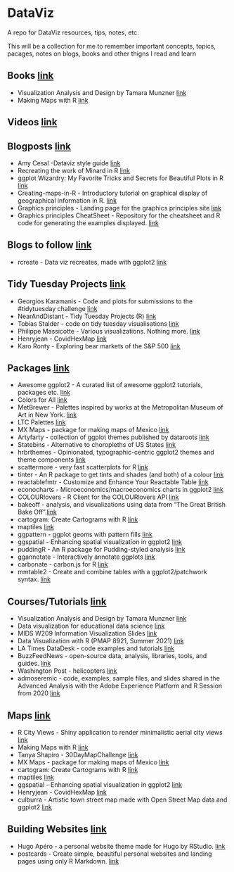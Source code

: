 # DataViz
A repo for DataViz resources, tips, notes, etc. 

This will be a collection for me to remember important concepts, topics, pacages, notes on blogs, books and other thigns I read and learn


## Books [link]()
* Visualization Analysis and Design by Tamara Munzner [link](https://www.cs.ubc.ca/~tmm/vadbook/)
* Making Maps with R [link](https://bookdown.org/nicohahn/making_maps_with_r5/docs/introduction.html)

## Videos [link]()

## Blogposts [link]()
* Amy Cesal -Dataviz style guide [link](https://github.com/amycesal/dataviz-style-guide)
* Recreating the work of Minard in R [link](https://github.com/schochastics/minard)
* ggplot Wizardry: My Favorite Tricks and Secrets for Beautiful Plots in R [link](https://github.com/z3tt/OutlierConf2021)
* Creating-maps-in-R - Introductory tutorial on graphical display of geographical information in R. [link](https://github.com/Robinlovelace/Creating-maps-in-R)
* Graphics principles - Landing page for the graphics principles site [link](https://github.com/GraphicsPrinciples/GraphicsPrinciples.github.io)
* Graphics principles CheatSheet - Repository for the cheatsheet and R code for generating the examples displayed. [link](https://github.com/GraphicsPrinciples/CheatSheet)

## Blogs to follow [link]()
* rcreate - Data viz recreates, made with ggplot2 [link](https://github.com/haro-ca/rcreate)


## Tidy Tuesday Projects [link]()
* Georgios Karamanis - Code and plots for submissions to the #tidytuesday challenge [link](https://github.com/gkaramanis/tidytuesday)
* NearAndDistant - Tidy Tuesday Projects (R) [link](https://github.com/NearAndDistant/data_science_with_r)
* Tobias Stalder - code on tidy tuesday visualisations [link](https://github.com/toebR/Tidy-Tuesday)
* Philippe Massicotte - Various visualizations. Nothing more. [link](https://github.com/PMassicotte/dataviz)
* Henryjean - CovidHexMap [link](https://github.com/Henryjean/CovidHexMap)
* Karo Ronty - Exploring bear markets of the S&P 500 [link](https://github.com/KaroRonty/BearMarkets)



## Packages [link]()
* Awesome ggplot2 - A curated list of awesome ggplot2 tutorials, packages etc. [link](https://github.com/erikgahner/awesome-ggplot2)
* Colors for All [link](https://github.com/mtennekes/cols4all)
* MetBrewer - Palettes inspired by works at the Metropolitan Museum of Art in New York. [link](https://github.com/BlakeRMills/MetBrewer)
* LTC Palettes [link](https://github.com/loukesio/ltc_palettes)
* MX Maps - package for making maps of Mexico [link](https://github.com/diegovalle/mxmaps)
* Artyfarty -  collection of ggplot themes published by dataroots [link](https://github.com/datarootsio/artyfarty)
* Statebins - Alternative to choropleths of US States [link](https://github.com/hrbrmstr/statebins)
* hrbrthemes - Opinionated, typographic-centric ggplot2 themes and theme components [link](https://github.com/hrbrmstr/hrbrthemes)
* scattermore - very fast scatterplots for R [link](https://github.com/exaexa/scattermore#scattermore)
* tinter - An R package to get tints and shades (and both) of a colour [link](https://github.com/sebdalgarno/tinter)
* reactablefmtr - Customize and Enhance Your Reactable Table [link](https://github.com/kcuilla/reactablefmtr)
* econocharts - Microeconomics/macroeconomics charts in ggplot2 [link](https://github.com/R-CoderDotCom/econocharts)
* COLOURlovers - R Client for the COLOURlovers API [link](https://github.com/andrewheiss/colourlovers)
* bakeoff -  analysis, and visualizations using data from “The Great British Bake Off”.[link](https://github.com/apreshill/bakeoff)
* cartogram: Create Cartograms with R [link](https://github.com/sjewo/cartogram)
* maptiles [link](https://github.com/riatelab/maptiles)
* ggpattern - ggplot geoms with pattern fills [link](https://github.com/coolbutuseless/ggpattern)
* ggspatial - Enhancing spatial visualization in ggplot2 [link](https://github.com/paleolimbot/ggspatial)
* puddingR - An R package for Pudding-styled analysis [link](https://github.com/the-pudding/puddingR)
* ggannotate - Interactively annotate ggplots [link](https://github.com/MattCowgill/ggannotate)   
* carbonate - carbon.js for R [link](https://github.com/yonicd/carbonate)
* mmtable2 - Create and combine tables with a ggplot2/patchwork syntax. [link](https://github.com/ianmoran11/mmtable2/)


## Courses/Tutorials [link]()
* Visualization Analysis and Design by Tamara Munzner [link](https://www.cs.ubc.ca/~tmm/vadbook/)
* Data visualization for educational data science [link](https://github.com/uo-datasci-specialization/c2-dataviz-2021)
* MIDS W209 Information Visualization Slides [link](https://github.com/john-guerra/MIDS_W209_Information_Visualization_Slides)
* Data Visualization with R (PMAP 8921, Summer 2021) [link](https://github.com/andrewheiss/datavizs21.classes.andrewheiss.com)
* LA Times DataDesk - code examples and tutorials [link](https://github.com/datadesk/tutorials)
* BuzzFeedNews - open-source data, analysis, libraries, tools, and guides. [link](https://github.com/BuzzFeedNews/everything)
* Washington Post - helicopters  [link](https://github.com/wpinvestigative/helicopters_dc)
* admoseremic - code, examples, sample files, and slides shared in the Advanced Analysis with the Adobe Experience Platform and R Session from 2020 [link](https://github.com/admoseremic/summit2020)

## Maps [link]()
* R City Views - Shiny application to render minimalistic aerial city views [link](https://github.com/barajap1?tab=stars)
* Making Maps with R [link](https://bookdown.org/nicohahn/making_maps_with_r5/docs/introduction.html)
* Tanya Shapiro - 30DayMapChallenge [link](https://github.com/tashapiro/30DayMapChallenge)
* MX Maps - package for making maps of Mexico [link](https://github.com/diegovalle/mxmaps)
* cartogram: Create Cartograms with R [link](https://github.com/sjewo/cartogram)
* maptiles [link](https://github.com/riatelab/maptiles)
* ggspatial - Enhancing spatial visualization in ggplot2 [link](https://github.com/paleolimbot/ggspatial)
* Henryjean - CovidHexMap [link](https://github.com/Henryjean/CovidHexMap)
* culburra - Artistic town street map made with Open Street Map data and ggplot2 [link](https://github.com/deanmarchiori/culburra)

## Building Websites [link]()
* Hugo Apéro - a personal website theme made for Hugo by RStudio. [link](https://github.com/hugo-apero/iyo-apero)
* postcards - Create simple, beautiful personal websites and landing pages using only R Markdown. [link](https://github.com/seankross/postcards)

